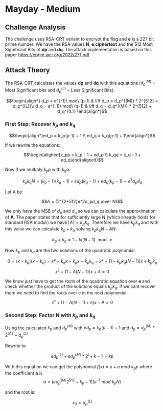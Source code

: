 # Mayday - Medium

## Challenge Analysis

The challenge uses RSA-CRT variant to encrypt the flag and **e** is a 227 bit prime number. We have the RSA values **N**, **e**,**ciphertext** and the 512 Most Significant Bits of **dp** and **dq**. 
The attack implementation is based on this paper <https://eprint.iacr.org/2022/271.pdf>

## Attack Theory

The RSA-CRT calculates the values **dp** and **dq** with this equations ($d_p^{(M)}$ = Most Significant bits and $d_p^{(L)}$ = Less Significant Bits):

$$\begin{align*}
d_p = e^{-1}\ mod\ (p-1)  & \iff d_p = d_p^{(M)} * 2^{512} + d_p^{(L)}\\
d_q = e^{-1}\ mod\ (q-1)  & \iff d_q = d_q^{(M)} * 2^{512} + d_q^{(L)}
\end{align*}$$

### First Step: Recover $k_p$ and $k_q$
$$\begin{align*}ed_p = k_p(p-1) + 1 \\
ed_q = k_q(p-1) + 1\end{align*}$$

If we rewrite the equations: 

$$\begin{aligned}k_pp = k_p - 1 + ed_p \\
k_qq = k_q - 1 + ed_q\end{aligned}$$

Now if we multiply $k_pp$ with $k_qq$:

$$k_pk_qN = (k_p - 1)(k_q - 1) + ed_p(k_q - 1) + ed_q(k_p - 1) + e^2d_pd_q$$

Let A be:

$$A = {2^{2*512}e^2d_pd_q \over N}$$

We only have the MSB of $d_p$ and $d_q$ so we can calculate the approximation of **A**. The paper states that for sufficiently large N (which
already holds for standard RSA moduli) we have $\lceil A \rceil = k_pk_q$. Therefore we have $k_pk_q$ and with this value we can calculate $k_p + k_q$ solving $k_pk_qN - AN$:

$$k_p + k_q = 1 - kl(N - 1) \mod\ e $$

Now $k_p$ and $k_q$ are the two solutions of the quadratic polynomial:

$$0 = (x-k_p)(x-k_q) = x² - k_qx - k_px +k_pk_q = x² + (1 - k_pk_q(N -1))x + k_pk_q $$

$$x² + (1 - A(N -1))x + A = 0$$

We know just have to get the roots of the quadratic equation over **e** and check whether the product of the solutions equals $k_pk_q$. If we cant recover them we need to find the roots over e in the next polynomial:

$$ x² +(1 - A(N-1) + e)x + A = 0$$

### Second Step: Factor N with $k_p$ and $k_q$

Using the calculated $k_p$ and $d_p^{(M)}$ with $ed_p = k_p(p-1) + 1$ and $d_p = d_p^{(M)} * 2^{512} + d_p^{(L)}$

Rewrite to:

$$ed_p^{(L)} + ed_p^{(M)}*2^i + k - 1 = kp$$

With this equation we can get the polynomial $f(x) = x + a\ mod\ k_pp$ where the coefficient **a** is $$a = (ed_p^{(M)}2^{512} + k_p -1)(e^{-1}\ mod\ k_pN)$$ 

and the root is:

$$x_0 = d_p^{(L)}$$  
